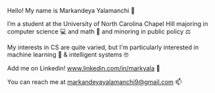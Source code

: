Hello! My name is Markandeya Yalamanchi 👋

I’m a student at the University of North Carolina Chapel Hill majoring in computer science 💻 and math 🔢 and minoring in public policy ⚖️

My interests in CS are quite varied, but I'm particularly interested in machine learning 🧠 & intelligent systems 🤓

Add me on Linkedin! www.linkedin.com/in/markyala 🔗

You can reach me at markandeyayalamanchi9@gmail.com 📫
